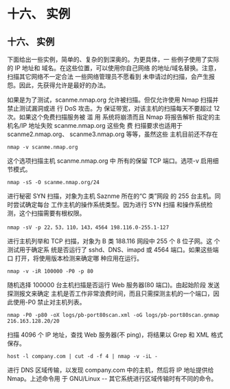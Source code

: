 # 十六、 实例

## 十六、 实例

下面给出一些实例，简单的、复杂的到深奥的。为更具体，一 些例子使用了实际的 IP 地址和 域名。在这些位置，可以使用你自己网络 的地址/域名替换。注意，扫描其它网络不一定合法 一些网络管理员不愿看到 未申请过的扫描，会产生报怨。因此，先获得允许是最好的办法。

如果是为了测试，scanme.nmap.org 允许被扫描。但仅允许使用 Nmap 扫描并禁止测试漏洞或进 行 DoS 攻击。为 保证带宽，对该主机的扫描每天不要超过 12 次。如果这个免费扫描服务被 滥 用 系统将崩溃而且 Nmap 将报告解析 指定的主机名/IP 地址失败 scanme.nmap.org 这些免 费 扫描要求也适用于 scanme2.nmap.org、 scanme3.nmap.org 等等，虽然这些 主机目前还不存在

```
nmap -v scanme.nmap.org 
```

这个选项扫描主机 scanme.nmap.org 中 所有的保留 TCP 端口。选项-v 启用细节模式。

```
nmap -sS -O scanme.nmap.org/24 
```

进行秘密 SYN 扫描，对象为主机 Saznme 所在的“C 类”网段 的 255 台主机。同时尝试确定每台 工作主机的操作系统类型。因为进行 SYN 扫描 和操作系统检测，这个扫描需要有根权限。

```
nmap -sV -p 22，53，110，143，4564 198.116.0-255.1-127 
```

进行主机列举和 TCP 扫描，对象为 B 类 188.116 网段中 255 个 8 位子网。这 个测试用于确定系 统是否运行了 sshd、DNS、imapd 或 4564 端口。如果这些端口 打开，将使用版本检测来确定哪 种应用在运行。

```
nmap -v -iR 100000 -P0 -p 80 
```

随机选择 100000 台主机扫描是否运行 Web 服务器(80 端口)。由起始阶段 发送探测报文来确定 主机是否工作非常浪费时间，而且只需探测主机的一个端口，因 此使用-P0 禁止对主机列表。

```
nmap -P0 -p80 -oX logs/pb-port80scan.xml -oG logs/pb-port80scan.gnmap 216.163.128.20/20 
```

扫描 4096 个 IP 地址，查找 Web 服务器(不 ping)，将结果以 Grep 和 XML 格式保存。

```
host -l company.com | cut -d -f 4 | nmap -v -iL - 
```

进行 DNS 区域传输，以发现 company.com 中的主机，然后将 IP 地址提供给 Nmap。上述命令用 于 GNU/Linux -- 其它系统进行区域传输时有不同的命令。